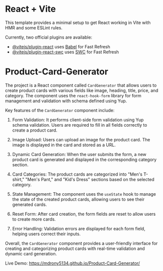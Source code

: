 # React + Vite

This template provides a minimal setup to get React working in Vite with HMR and some ESLint rules.

Currently, two official plugins are available:

- [@vitejs/plugin-react](https://github.com/vitejs/vite-plugin-react/blob/main/packages/plugin-react/README.md) uses [Babel](https://babeljs.io/) for Fast Refresh
- [@vitejs/plugin-react-swc](https://github.com/vitejs/vite-plugin-react-swc) uses [SWC](https://swc.rs/) for Fast Refresh
# Product-Card-Generator

The project is a React component called `CardGenerator` that allows users to create product cards with various fields like image, heading, title, price, and category. The component uses the `react-hook-form` library for form management and validation with schema defined using Yup.

Key features of the `CardGenerator` component include:

1. Form Validation: It performs client-side form validation using Yup schema validation. Users are required to fill in all fields correctly to create a product card.

2. Image Upload: Users can upload an image for the product card. The image is displayed in the card and stored as a URL.

3. Dynamic Card Generation: When the user submits the form, a new product card is generated and displayed in the corresponding category section.

4. Card Categories: The product cards are categorized into "Men's T-shirt," "Men's Pant," and "Kid's Dress" sections based on the selected category.

5. State Management: The component uses the `useState` hook to manage the state of the created product cards, allowing users to see their generated cards.

6. Reset Form: After card creation, the form fields are reset to allow users to create more cards.

7. Error Handling: Validation errors are displayed for each form field, helping users correct their inputs.

Overall, the `CardGenerator` component provides a user-friendly interface for creating and categorizing product cards with real-time validation and dynamic card generation.


Live Demo: https://mdrony5134.github.io/Product-Card-Generator/
